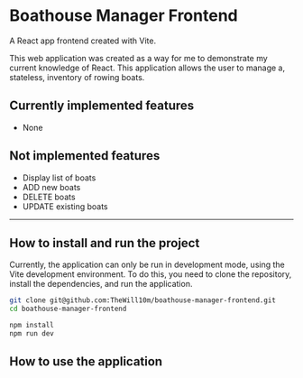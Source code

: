 # Boathouse Manager Frontend

A React app frontend created with Vite.

This web application was created as a way for me to demonstrate my current knowledge of React. This application allows the user to manage a, stateless, inventory of rowing boats.

## Currently implemented features
- None

## Not implemented features
- Display list of boats
- ADD new boats
- DELETE boats
- UPDATE existing boats

---

## How to install and run the project

Currently, the application can only be run in development mode, using the Vite development environment. To do this, you need to clone the repository, install the dependencies, and run the application.

```bash
git clone git@github.com:TheWill10m/boathouse-manager-frontend.git
cd boathouse-manager-frontend

npm install
npm run dev
```

## How to use the application

